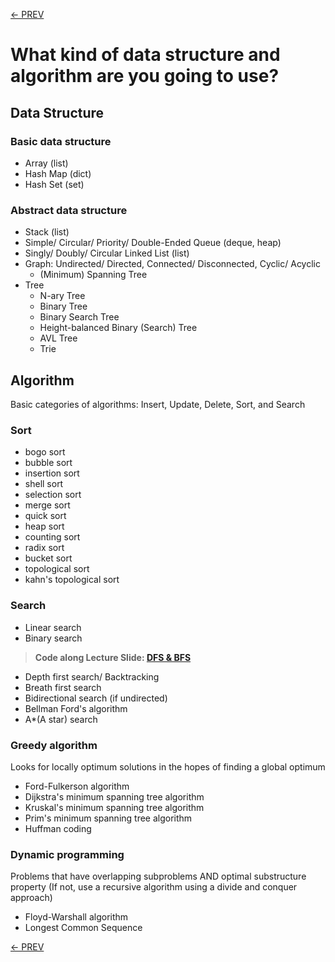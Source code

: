 [<- PREV](../README.md)

# What kind of data structure and algorithm are you going to use?
## Data Structure
### Basic data structure
- Array (list)
- Hash Map (dict)
- Hash Set (set)

### Abstract data structure
- Stack (list)
- Simple/ Circular/ Priority/ Double-Ended Queue (deque, heap)
- Singly/ Doubly/ Circular Linked List (list)
- Graph: Undirected/ Directed, Connected/ Disconnected, Cyclic/ Acyclic
  - (Minimum) Spanning Tree 
- Tree
  - N-ary Tree
  - Binary Tree
  - Binary Search Tree
  - Height-balanced Binary (Search) Tree
  - AVL Tree  
  - Trie

## Algorithm
Basic categories of algorithms: Insert, Update, Delete, Sort, and Search

### Sort
- bogo sort
- bubble sort
- insertion sort
- shell sort
- selection sort
- merge sort
- quick sort
- heap sort
- counting sort
- radix sort
- bucket sort
- topological sort
- kahn's topological sort


### Search
- Linear search
- Binary search

> **Code along Lecture Slide: [DFS & BFS](DFS_BFS.md)**

- Depth first search/ Backtracking
- Breath first search
- Bidirectional search (if undirected)
- Bellman Ford's algorithm
- A*(A star) search

### Greedy algorithm
Looks for locally optimum solutions in the hopes of finding a global optimum
- Ford-Fulkerson algorithm
- Dijkstra's minimum spanning tree algorithm
- Kruskal's minimum spanning tree algorithm
- Prim's minimum spanning tree algorithm
- Huffman coding

### Dynamic programming
Problems that have overlapping subproblems AND optimal substructure property (If not, use a recursive algorithm using a divide and conquer approach)
- Floyd-Warshall algorithm
- Longest Common Sequence

[<- PREV](../README.md)
